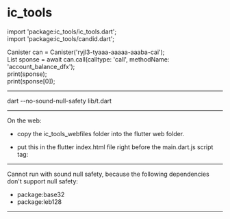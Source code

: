 # ic_tools

import 'package:ic_tools/ic_tools.dart';  
import 'package:ic_tools/candid.dart';  

Canister can = Canister('ryjl3-tyaaa-aaaaa-aaaba-cai');  
List sponse = await can.call(calltype: 'call', methodName: 'account_balance_dfx');  
print(sponse);    
print(sponse[0]);    

----------

dart --no-sound-null-safety lib/t.dart

----------

On the web:
 - copy the ic_tools_webfiles folder into the flutter web folder.
 - put this in the flutter index.html file right before the main.dart.js script tag:  

    <script src="ic_tools_webfiles/unpkg_bignumber.js"></script>  
    <script src="ic_tools_webfiles/cbor-web.js"></script>  
    <script src="ic_tools_webfiles/leb128.js"></script>  
    <script src="ic_tools_webfiles/bigint_buffer.js"></script>  
    <script src="ic_tools_webfiles/rust_wasm_bls12381/rust_wasm_bls12381.js"></script>   




----------
 

Cannot run with sound null safety, because the following dependencies
don't support null safety:
 - package:base32
 - package:leb128


----------


